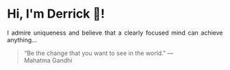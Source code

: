 # Hi, I'm Derrick 👋!
<p align="justify">I admire uniqueness and believe that a clearly focused mind can achieve anything...</p> 
<!-- #quote-start -->
<blockquote>&ldquo;Be the change that you want to see in the world.&rdquo; &mdash; <footer>Mahatma Gandhi</footer></blockquote>
<!-- #quote-end -->
